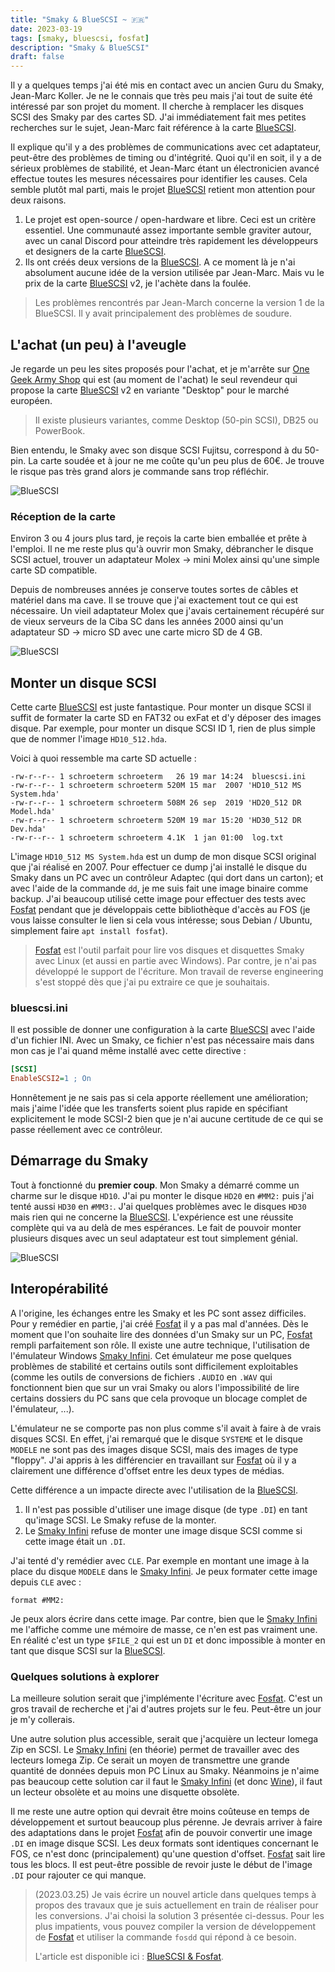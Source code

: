 ```yaml
---
title: "Smaky & BlueSCSI ~ 🇫🇷"
date: 2023-03-19
tags: [smaky, bluescsi, fosfat]
description: "Smaky & BlueSCSI"
draft: false
---
```


Il y a quelques temps j'ai été mis en contact avec un ancien Guru du Smaky,
Jean-Marc Koller. Je ne le connais que très peu mais j'ai tout de suite été
intéressé par son projet du moment. Il cherche à remplacer les disques SCSI des
Smaky par des cartes SD. J'ai immédiatement fait mes petites recherches sur le
sujet, Jean-Marc fait référence à la carte [BlueSCSI][1].

Il explique qu'il y a des problèmes de communications avec cet adaptateur,
peut-être des problèmes de timing ou d'intégrité. Quoi qu'il en soit, il y a de
sérieux problèmes de stabilité, et Jean-Marc étant un électronicien avancé
effectue toutes les mesures nécessaires pour identifier les causes. Cela semble
plutôt mal parti, mais le projet [BlueSCSI][1] retient mon attention pour deux
raisons.

1. Le projet est open-source / open-hardware et libre. Ceci est un critère
   essentiel. Une communauté assez importante semble graviter autour, avec un
   canal Discord pour atteindre très rapidement les développeurs et designers de
   la carte [BlueSCSI][1].
2. Ils ont créés deux versions de la [BlueSCSI][1]. A ce moment là je n'ai
   absolument aucune idée de la version utilisée par Jean-Marc. Mais vu le prix
   de la carte [BlueSCSI][1] v2, je l'achète dans la foulée.

> Les problèmes rencontrés par Jean-March concerne la version 1 de la BlueSCSI.
> Il y avait principalement des problèmes de soudure.

## L'achat (un peu) à l'aveugle

Je regarde un peu les sites proposés pour l'achat, et je m'arrête sur [One Geek
Army Shop][2] qui est (au moment de l'achat) le seul revendeur qui propose la
carte [BlueSCSI][1] v2 en variante "Desktop" pour le marché européen.

> Il existe plusieurs variantes, comme Desktop (50-pin SCSI), DB25 ou PowerBook.

Bien entendu, le Smaky avec son disque SCSI Fujitsu, correspond à du 50-pin. La
carte soudée et à jour ne me coûte qu'un peu plus de 60€. Je trouve le risque
pas très grand alors je commande sans trop réfléchir.

![BlueSCSI](/img/diskscsi.jpg)

### Réception de la carte

Environ 3 ou 4 jours plus tard, je reçois la carte bien emballée et prête à
l'emploi. Il ne me reste plus qu'à ouvrir mon Smaky, débrancher le disque SCSI
actuel, trouver un adaptateur Molex → mini Molex ainsi qu'une simple carte SD
compatible.

Depuis de nombreuses années je conserve toutes sortes de câbles et matériel dans
ma cave. Il se trouve que j'ai exactement tout ce qui est nécessaire. Un vieil
adaptateur Molex que j'avais certainement récupéré sur de vieux serveurs de la
Ciba SC dans les années 2000 ainsi qu'un adaptateur SD → micro SD avec une carte
micro SD de 4 GB.

![BlueSCSI](/img/bluescsi.jpg)

## Monter un disque SCSI

Cette carte [BlueSCSI][1] est juste fantastique. Pour monter un disque SCSI il
suffit de formater la carte SD en FAT32 ou exFat et d'y déposer des images
disque. Par exemple, pour monter un disque SCSI ID 1, rien de plus simple que de
nommer l'image `HD10_512.hda`.

Voici à quoi ressemble ma carte SD actuelle :

```
-rw-r--r-- 1 schroeterm schroeterm   26 19 mar 14:24  bluescsi.ini
-rw-r--r-- 1 schroeterm schroeterm 520M 15 mar  2007 'HD10_512 MS System.hda'
-rw-r--r-- 1 schroeterm schroeterm 508M 26 sep  2019 'HD20_512 DR Model.hda'
-rw-r--r-- 1 schroeterm schroeterm 520M 19 mar 15:20 'HD30_512 DR Dev.hda'
-rw-r--r-- 1 schroeterm schroeterm 4.1K  1 jan 01:00  log.txt
```

L'image `HD10_512 MS System.hda` est un dump de mon disque SCSI original que
j'ai réalisé en 2007. Pour effectuer ce dump j'ai installé le disque du Smaky
dans un PC avec un contrôleur Adaptec (qui dort dans un carton); et avec l'aide
de la commande `dd`, je me suis fait une image binaire comme backup. J'ai
beaucoup utilisé cette image pour effectuer des tests avec [Fosfat][3] pendant
que je développais cette bibliothèque d'accès au FOS (je vous laisse consulter
le lien si cela vous intéresse; sous Debian / Ubuntu, simplement faire
`apt install fosfat`).

> [Fosfat][3] est l'outil parfait pour lire vos disques et disquettes Smaky avec
> Linux (et aussi en partie avec Windows). Par contre, je n'ai pas développé le
> support de l'écriture. Mon travail de reverse engineering s'est stoppé dès que
> j'ai pu extraire ce que je souhaitais.

### bluescsi.ini

Il est possible de donner une configuration à la carte [BlueSCSI][1] avec l'aide
d'un fichier INI. Avec un Smaky, ce fichier n'est pas nécessaire mais dans mon
cas je l'ai quand même installé avec cette directive :

```ini
[SCSI]
EnableSCSI2=1 ; On
```

Honnêtement je ne sais pas si cela apporte réellement une amélioration; mais
j'aime l'idée que les transferts soient plus rapide en spécifiant explicitement
le mode SCSI-2 bien que je n'ai aucune certitude de ce qui se passe réellement
avec ce contrôleur.

## Démarrage du Smaky

Tout à fonctionné du **premier coup**. Mon Smaky a démarré comme un charme sur
le disque `HD10`. J'ai pu monter le disque `HD20` en `#MM2:` puis j'ai tenté
aussi `HD30` en `#MM3:`. J'ai quelques problèmes avec le disques `HD30` mais
rien qui ne concerne la [BlueSCSI][1]. L'expérience est une réussite complète
qui va au delà de mes espérances. Le fait de pouvoir monter plusieurs disques
avec un seul adaptateur est tout simplement génial.

![BlueSCSI](/img/smaky.jpg)

## Interopérabilité

A l'origine, les échanges entre les Smaky et les PC sont assez difficiles. Pour
y remédier en partie, j'ai créé [Fosfat][3] il y a pas mal d'années. Dès le
moment que l'on souhaite lire des données d'un Smaky sur un PC, [Fosfat][3]
rempli parfaitement son rôle. Il existe une autre technique, l'utilisation de
l'émulateur Windows [Smaky Infini][4]. Cet émulateur me pose quelques problèmes
de stabilité et certains outils sont difficilement exploitables (comme les
outils de conversions de fichiers `.AUDIO` en `.WAV` qui fonctionnent bien que
sur un vrai Smaky ou alors l'impossibilité de lire certains dossiers du PC sans
que cela provoque un blocage complet de l'émulateur, ...).

L'émulateur ne se comporte pas non plus comme s'il avait à faire à de vrais
disques SCSI. En effet, j'ai remarqué que le disque `SYSTEME` et le disque
`MODELE` ne sont pas des images disque SCSI, mais des images de type "floppy".
J'ai appris à les différencier en travaillant sur [Fosfat][3] où il y a
clairement une différence d'offset entre les deux types de médias.

Cette différence a un impacte directe avec l'utilisation de la [BlueSCSI][1].

1. Il n'est pas possible d'utiliser une image disque (de type `.DI`) en tant
   qu'image SCSI. Le Smaky refuse de la monter.
2. Le [Smaky Infini][4] refuse de monter une image disque SCSI comme si cette
   image était un `.DI`.

J'ai tenté d'y remédier avec `CLE`. Par exemple en montant une image à la place
du disque `MODELE` dans le [Smaky Infini][4]. Je peux formater cette image
depuis `CLE` avec :

```
format #MM2:
```

Je peux alors écrire dans cette image. Par contre, bien que le [Smaky Infini][4]
me l'affiche comme une mémoire de masse, ce n'en est pas vraiment une. En
réalité c'est un type `$FILE_2` qui est un `DI` et donc impossible à monter en
tant que disque SCSI sur la [BlueSCSI][1].

### Quelques solutions à explorer

La meilleure solution serait que j'implémente l'écriture avec [Fosfat][3]. C'est
un gros travail de recherche et j'ai d'autres projets sur le feu. Peut-être un
jour je m'y collerais.

Une autre solution plus accessible, serait que j'acquière un lecteur Iomega Zip
en SCSI. Le [Smaky Infini][4] (en théorie) permet de travailler avec des
lecteurs Iomega Zip. Ce serait un moyen de transmettre une grande quantité de
données depuis mon PC Linux au Smaky. Néanmoins je n'aime pas beaucoup cette
solution car il faut le [Smaky Infini][4] (et donc [Wine][6]), il faut un
lecteur obsolète et au moins une disquette obsolète.

Il me reste une autre option qui devrait être moins coûteuse en temps de
développement et surtout beaucoup plus pérenne. Je devrais arriver à faire des
adaptations dans le projet [Fosfat][3] afin de pouvoir convertir une image `.DI`
en image disque SCSI. Les deux formats sont identiques concernant le FOS, ce
n'est donc (principalement) qu'une question d'offset. [Fosfat][3] sait lire tous
les blocs. Il est peut-être possible de revoir juste le début de l'image `.DI`
pour rajouter ce qui manque.

> (2023.03.25) Je vais écrire un nouvel article dans quelques temps à propos des
> travaux que je suis actuellement en train de réaliser pour les conversions.
> J'ai choisi la solution 3 présentée ci-dessus. Pour les plus impatients, vous
> pouvez compiler la version de développement de [Fosfat][3] et utiliser la
> commande `fosdd` qui répond à ce besoin.
>
> L'article est disponible ici : [BlueSCSI & Fosfat][5].

[1]: https://bluescsi.com/
[2]: https://shop.onegeekarmy.eu/
[3]: https://github.com/Skywalker13/Fosfat
[4]: https://www.smaky.ch/infini
[5]: /posts/2023.03.26_bluescsi-fosfat/
[6]: https://www.winehq.org/
